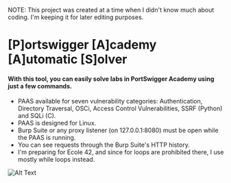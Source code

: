 NOTE: This project was created at a time when I didn't know much about coding. I'm keeping it for later editing purposes.

# [P]ortswigger [A]cademy [A]utomatic [S]olver
#### With this tool, you can easily solve labs in PortSwigger Academy using just a few commands.
 - PAAS available for seven vulnerability categories: Authentication, Directory Traversal, OSCi, Access Control Vulnerabilities, SSRF (Python) and SQLi (C).
 - PAAS is designed for Linux.
 - Burp Suite or any proxy listener (on 127.0.0.1:8080) must be open while the PAAS is running.
 - You can see requests through the Burp Suite's HTTP history.
 - I'm preparing for Ecole 42, and since for loops are prohibited there, I use mostly while loops instead.



 ![Alt Text](https://i.ibb.co/bXdWY8K/paas-c-gif.gif)
